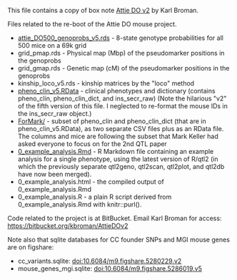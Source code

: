 This file contains a copy of box note [Attie DO v2](https://uwmadison.app.box.com/notes/253775365848) by Karl Broman.

Files related to the re-boot of the Attie DO mouse project.

- [attie_DO500_genoprobs_v5.rds](https://uwmadison.box.com/s/nw8ftrtuj1lmq8nyziv5p3lxbjkyitbr) - 8-state genotype probabilities for all 500 mice on a 69k grid 
- grid_pmap.rds  -  Physical map (Mbp) of the pseudomarker positions in the genoprobs
- grid_gmap.rds  -  Genetic map (cM) of the pseudomarker positions in the genoprobs
- kinship_loco_v5.rds  - kinship matrices by the "loco" method
- [pheno_clin_v5.RData](https://uwmadison.box.com/s/wct2sv5xursk7akgr5qutmubb35348yw) - clinical phenotypes and dictionary (contains pheno_clin, pheno_clin_dict, and ins_secr_raw) (Note the hilarious "v2" of the fifth version of this file. I neglected to re-format the mouse IDs in the ins_secr_raw object.)
- [ForMark/](https://uwmadison.app.box.com/folder/42904241734)  -  subset of pheno_clin and pheno_clin_dict (that are in pheno_clin_v5.RData), as two separate CSV files plus as an RData file. The columns and mice are following the subset that Mark Keller had asked everyone to focus on for the 2nd QTL paper
- [0_example_analysis.Rmd]() - R Markdown file containing an example analysis for a single phenotype, using the latest version of R/qtl2 (in which the previously separate qtl2geno, qtl2scan, qtl2plot, and qtl2db have now been merged).
- 0_example_analysis.html - the compiled output of 0_example_analysis.Rmd
- 0_example_analysis.R - a plain R script derived from 0_example_analysis.Rmd with knitr::purl().

Code related to the project is at BitBucket. Email Karl Broman for access:
     <https://bitbucket.org/kbroman/AttieDOv2>

Note also that sqlite databases for CC founder SNPs and MGI mouse genes are on figshare:

- cc_variants.sqlite: [doi:10.6084/m9.figshare.5280229.v2](https://doi.org/10.6084/m9.figshare.5280229.v2)
- mouse_genes_mgi.sqlite: [doi:10.6084/m9.figshare.5286019.v5](https://doi.org/10.6084/m9.figshare.5286019.v5)



